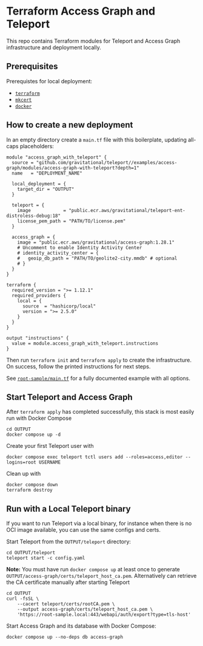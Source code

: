 # Terraform Access Graph and Teleport

This repo contains Terraform modules for Teleport and Access Graph
infrastructure and deployment locally.

## Prerequisites

Prerequistes for local deployment:

- [`terraform`](https://www.terraform.io/downloads.html)
- [`mkcert`](https://github.com/FiloSottile/mkcert)
- [`docker`](https://docs.docker.com/get-docker/)

## How to create a new deployment

In an empty directory create a `main.tf` file with this boilerplate, updating
all-caps placeholders:

```hcl
module "access_graph_with_teleport" {
  source = "github.com/gravitational/teleport//examples/access-graph/modules/access-graph-with-teleport?depth=1"
  name   = "DEPLOYMENT_NAME"

  local_deployment = {
    target_dir = "OUTPUT"
  }

  teleport = {
    image            = "public.ecr.aws/gravitational/teleport-ent-distroless-debug:18"
    license_pem_path = "PATH/TO/license.pem"
  }

  access_graph = {
    image = "public.ecr.aws/gravitational/access-graph:1.28.1"
    # Uncomment to enable Identity Activity Center
    # identity_activity_center = {
    #   geoip_db_path = "PATH/TO/geolite2-city.mmdb" # optional
    # }
  }
}

terraform {
  required_version = ">= 1.12.1"
  required_providers {
    local = {
      source  = "hashicorp/local"
      version = ">= 2.5.0"
    }
  }
}

output "instructions" {
  value = module.access_graph_with_teleport.instructions
}
```

Then run `terraform init` and `terraform apply` to create the infrastructure.
On success, follow the printed instructions for next steps.

See [`root-sample/main.tf`](root-sample/main.tf) for a fully documented example with
all options.


## Start Teleport and Access Graph

After `terraform apply` has completed successfully, this stack is most easily
run with Docker Compose

    cd OUTPUT
    docker compose up -d

Create your first Teleport user with

    docker compose exec teleport tctl users add --roles=access,editor --logins=root USERNAME

Clean up with

    docker compose down
    terraform destroy

## Run with a Local Teleport binary

If you want to run Teleport via a local binary, for instance when there is no
OCI image available, you can use the same configs and certs.

Start Teleport from the `OUTPUT/teleport` directory:

    cd OUTPUT/teleport
    teleport start -c config.yaml

**Note:** You must have run `docker compose up` at least once to generate
`OUTPUT/access-graph/certs/teleport_host_ca.pem`. Alternatively can retrieve the
CA certificate manually after starting Teleport

    cd OUTPUT
    curl -fsSL \
        --cacert teleport/certs/rootCA.pem \
        --output access-graph/certs/teleport_host_ca.pem \
        'https://root-sample.local:443/webapi/auth/export?type=tls-host'

Start Access Graph and its database with Docker Compose:

    docker compose up --no-deps db access-graph
